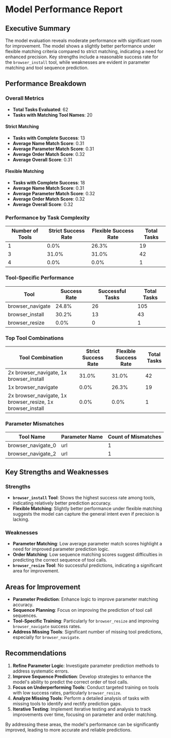 # Model Performance Report

## Executive Summary

The model evaluation reveals moderate performance with significant room for improvement. The model shows a slightly better performance under flexible matching criteria compared to strict matching, indicating a need for enhanced precision. Key strengths include a reasonable success rate for the `browser_install` tool, while weaknesses are evident in parameter matching and tool sequence prediction.

## Performance Breakdown

### Overall Metrics
- **Total Tasks Evaluated**: 62
- **Tasks with Matching Tool Names**: 20

#### Strict Matching
- **Tasks with Complete Success**: 13
- **Average Name Match Score**: 0.31
- **Average Parameter Match Score**: 0.31
- **Average Order Match Score**: 0.32
- **Average Overall Score**: 0.31

#### Flexible Matching
- **Tasks with Complete Success**: 18
- **Average Name Match Score**: 0.31
- **Average Parameter Match Score**: 0.32
- **Average Order Match Score**: 0.32
- **Average Overall Score**: 0.32

### Performance by Task Complexity

| Number of Tools | Strict Success Rate | Flexible Success Rate | Total Tasks |
|-----------------|---------------------|-----------------------|-------------|
| 1               | 0.0%                | 26.3%                 | 19          |
| 3               | 31.0%               | 31.0%                 | 42          |
| 4               | 0.0%                | 0.0%                  | 1           |

### Tool-Specific Performance

| Tool             | Success Rate | Successful Tasks | Total Tasks |
|------------------|--------------|------------------|-------------|
| browser_navigate | 24.8%        | 26               | 105         |
| browser_install  | 30.2%        | 13               | 43          |
| browser_resize   | 0.0%         | 0                | 1           |

### Top Tool Combinations

| Tool Combination                              | Strict Success Rate | Flexible Success Rate | Total Tasks |
|-----------------------------------------------|---------------------|-----------------------|-------------|
| 2x browser_navigate, 1x browser_install       | 31.0%               | 31.0%                 | 42          |
| 1x browser_navigate                           | 0.0%                | 26.3%                 | 19          |
| 2x browser_navigate, 1x browser_resize, 1x browser_install | 0.0%               | 0.0%                  | 1           |

### Parameter Mismatches

| Tool Name          | Parameter Name | Count of Mismatches |
|--------------------|----------------|---------------------|
| browser_navigate_0 | url            | 1                   |
| browser_navigate_2 | url            | 1                   |

## Key Strengths and Weaknesses

### Strengths
- **`browser_install` Tool**: Shows the highest success rate among tools, indicating relatively better prediction accuracy.
- **Flexible Matching**: Slightly better performance under flexible matching suggests the model can capture the general intent even if precision is lacking.

### Weaknesses
- **Parameter Matching**: Low average parameter match scores highlight a need for improved parameter prediction logic.
- **Order Matching**: Low sequence matching scores suggest difficulties in predicting the correct sequence of tool calls.
- **`browser_resize` Tool**: No successful predictions, indicating a significant area for improvement.

## Areas for Improvement
- **Parameter Prediction**: Enhance logic to improve parameter matching accuracy.
- **Sequence Planning**: Focus on improving the prediction of tool call sequences.
- **Tool-Specific Training**: Particularly for `browser_resize` and improving `browser_navigate` success rates.
- **Address Missing Tools**: Significant number of missing tool predictions, especially for `browser_navigate`.

## Recommendations
1. **Refine Parameter Logic**: Investigate parameter prediction methods to address systematic errors.
2. **Improve Sequence Prediction**: Develop strategies to enhance the model's ability to predict the correct order of tool calls.
3. **Focus on Underperforming Tools**: Conduct targeted training on tools with low success rates, particularly `browser_resize`.
4. **Analyze Missing Tools**: Perform a detailed analysis of tasks with missing tools to identify and rectify prediction gaps.
5. **Iterative Testing**: Implement iterative testing and analysis to track improvements over time, focusing on parameter and order matching.

By addressing these areas, the model's performance can be significantly improved, leading to more accurate and reliable predictions.